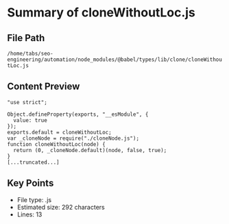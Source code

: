 # Summary of cloneWithoutLoc.js
  
## File Path
`/home/tabs/seo-engineering/automation/node_modules/@babel/types/lib/clone/cloneWithoutLoc.js`

## Content Preview
```
"use strict";

Object.defineProperty(exports, "__esModule", {
  value: true
});
exports.default = cloneWithoutLoc;
var _cloneNode = require("./cloneNode.js");
function cloneWithoutLoc(node) {
  return (0, _cloneNode.default)(node, false, true);
}
[...truncated...]
```

## Key Points
- File type: .js
- Estimated size: 292 characters
- Lines: 13
